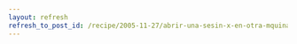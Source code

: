 ```yaml
---
layout: refresh
refresh_to_post_id: /recipe/2005-11-27/abrir-una-sesin-x-en-otra-mquina.html
---
```

